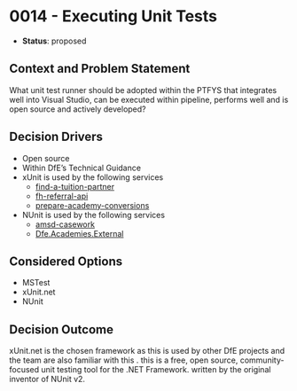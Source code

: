 # 0014 - Executing Unit Tests

* **Status**: proposed

## Context and Problem Statement
What unit test runner should be adopted within the PTFYS that integrates well into Visual Studio, can be executed within pipeline, performs well and is open source and actively developed?

## Decision Drivers
* Open source
* Within DfE’s Technical Guidance
* xUnit is used by the following services
	* [find-a-tuition-partner](https://github.com/DFE-Digital/find-a-tuition-partner)
	* [fh-referral-api](https://github.com/DFE-Digital/fh-referral-api)
	* [prepare-academy-conversions](https://github.com/DFE-Digital/prepare-academy-conversions)
* NUnit is used by the following services
	* [amsd-casework](https://github.com/DFE-Digital/amsd-casework)
	* [Dfe.Academies.External](https://github.com/DFE-Digital/Dfe.Academies.External)

## Considered Options
* MSTest
* xUnit.net
* NUnit

## Decision Outcome

xUnit.net is the chosen framework as this is used by other DfE projects and the team are also familiar with this . this is a free, open source, community-focused unit testing tool for the .NET Framework. written by the original inventor of NUnit v2.